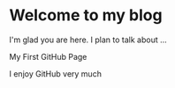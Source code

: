 # Welcome to my blog

I'm glad you are here. I plan to talk about ...

My First GitHub Page

I enjoy GitHub very much
